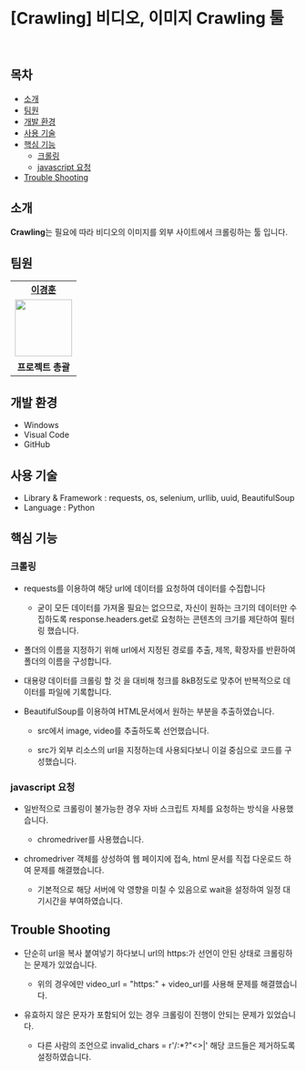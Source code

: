 <br>


# [Crawling] 비디오, 이미지 Crawling 툴

<br>

<h2>목차</h2>

 - [소개](#소개) 
 - [팀원](#팀원) 
 - [개발 환경](#개발-환경)
 - [사용 기술](#사용-기술)
 - [핵심 기능](#핵심-기능)
   - [크롤링](#크롤링)
   - [javascript 요청](#javascript요청)
 - [Trouble Shooting](#trouble-shooting)


## 소개

**Crawling**는 필요에 따라 비디오의 이미지를 외부 사이트에서 크롤링하는 툴 입니다.<br>

## 팀원

<table>
   <tr>
    <td align="center"><b><a href="https://github.com/kyung412820">이경훈</a></b></td>
  <tr>
    <td align="center"><a href="https://github.com/kyung412820"><img src="https://avatars.githubusercontent.com/u/71320521?v=4" width="100px" /></a></td>
  </tr>
  <tr>
    <td align="center"><b>프로젝트 총괄</b></td>
</table>


## 개발 환경

 - Windows
 - Visual Code
 - GitHub



## 사용 기술 

- Library & Framework : requests, os, selenium, urllib, uuid, BeautifulSoup
- Language : Python



## 핵심 기능

### 크롤링

- requests를 이용하여 해당 url에 데이터를 요청하여 데이터를 수집합니다

  - 굳이 모든 데이터를 가져올 필요는 없으므로, 자신이 원하는 크기의 데이터만 수집하도록 response.headers.get로 요청하는 콘텐츠의 크기를 제단하여 필터링 했습니다.

- 폴더의 이름을 지정하기 위해 url에서 지정된 경로를 추출, 제목, 확장자를 반환하여 폴더의 이름을 구성합니다.

- 대용량 데이터를 크롤링 할 것 을 대비해 청크를 8kB정도로 맞추어 반복적으로 데이터를 파일에 기록합니다.

- BeautifulSoup를 이용하여 HTML문서에서 원하는 부분을 추출하였습니다.

  - src에서 image, video를 추출하도록 선언했습니다.

  - src가 외부 리소스의 url을 지정하는데 사용되다보니 이걸 중심으로 코드를 구성했습니다.



### javascript 요청

- 일반적으로 크롤링이 불가능한 경우 자바 스크립트 자체를 요청하는 방식을 사용했습니다.

  - chromedriver를 사용했습니다.

- chromedriver 객체를 상성하여 웹 페이지에 접속, html 문서를 직접 다운로드 하여 문제를 해결했습니다.

  - 기본적으로 해당 서버에 악 영향을 미칠 수 있음으로 wait을 설정하여 일정 대기시간을 부여하였습니다.



## Trouble Shooting

- 단순히 url을 복사 붙여넣기 하다보니 url의 https:가 선언이 안된 상태로 크롤링하는 문제가 있었습니다.

  - 위의 경우에만 video_url = "https:" + video_url를 사용해 문제를 해결했습니다.

- 유효하지 않은 문자가 포함되어 있는 경우 크롤링이 진행이 안되는 문제가 있었습니다.

  - 다른 사람의 조언으로 invalid_chars = r'\/:*?"<>|' 해당 코드들은 제거하도록 설정하였습니다.


